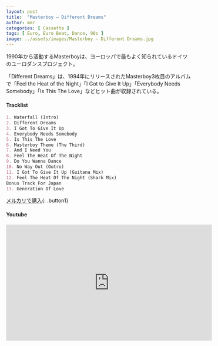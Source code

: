 ```yaml
---
layout: post
title:  "Masterboy – Different Dreams"
author: mmr
categories: [ Cassette ]
tags: [ Euro, Euro Beat, Dance, 90s ]
image: ../assets/images/Masterboy – Different Dreams.jpg
---
```


1990年から活動するMasterboyは、ヨーロッパで最もよく知られているドイツのユーロダンスプロジェクト。

「Different Dreams」は、1994年にリリースされたMasterboy3枚目のアルバムで「Feel the Heat of the Night」「I Got to Give It Up」「Everybody Needs Somebody」「Is This The Love」などヒット曲が収録されている。

#### Tracklist
```md
1. Waterfall (Intro)
2. Different Dreams
3. I Got To Give It Up
4. Everybody Needs Somebody
5. Is This The Love
6. Masterboy Theme (The Third)
7. And I Need You
8. Feel The Heat Of The Night
9. Do You Wanna Dance
10. No Way Out (Outro)
11. I Got To Give It Up (Guitana Mix)
12. Feel The Heat Of The Night (Shark Mix)
Bonus Track For Japan
13. Generation Of Love
```

[メルカリで購入](https://jp.mercari.com/item/m79586502927?afid=6142608987){: .button1}

#### Youtube 
<iframe width="560" height="315" src="https://www.youtube.com/embed/otQl3yk2Nz8?si=PNCCy9WRGI5YV6FS" title="YouTube video player" frameborder="0" allow="accelerometer; autoplay; clipboard-write; encrypted-media; gyroscope; picture-in-picture; web-share" referrerpolicy="strict-origin-when-cross-origin" allowfullscreen></iframe>